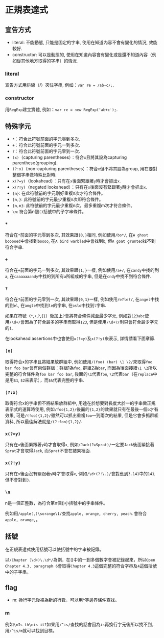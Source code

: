 # 正規表達式

## 宣告方式

* literal: 不能動態, 只能是固定的字串, 使用在知道內容不會有變化的情況, 效能較好.
* constructor: 可以是動態的, 使用在知道內容會有變化或是還不知道內容（例如從其他地方取得的字串）的情況.

### literal

宣告方式用斜線（/）夾住字串, 例如：`var re = /ab+c/;`.

### constructor

用`RegExp`建立實體, 例如：`var re = new RegExp('ab+c');`.

## 特殊字元

* `*`：符合此符號前面的字元零到多次.
* `+`：符合此符號前面的字元一到多次.
* `?`：符合此符號前面的字元零到一次.
* `(x)`（capturing parentheses）：符合`x`且將其設為capturing parenthese(grouping).
* `(?:x)`（non-capturing parentheses）：符合`x`但不將其設為group, 用在要對整個字串做特殊比對時.
* `x(?=y)`（lookahead）：只有在`x`後面緊跟著`y`時才會抓出`x`.
* `x(?!y)`（negated lookahead）：只有在`x`後面沒有緊跟著`y`時才會抓出`x`.
* `{n}`: 在此符號前的字元剛好重複n次才符合條件。
* `{n,}`: 此符號前的字元最少重複n次即符合條件。
* `{n,m}`: 此符號前的字元最少重複n次，最多重複m次才符合條件。
* `\n`: 符合第n個`()`括號中的子字串條件。

### `*`

符合在`*`前面的字元零到多次, 其效果跟`{0,}`相同, 例如使用`/bo*/`, 在`A ghost booooed`中會找到`boooo`, 在`A bird warbled`中會找到`b`, 但`A goat grunted`找不到符合字串.

### `+`

符合在`+`前面的字元一到多次, 其效果跟`{1,}`一樣, 例如使用`/a+/`, 在`candy`中找的到`a`, 在`caaaaaaandy`中找的到所有`a`所組成的字串, 但是在`cndy`中找不到符合條件.

### `?`

符合在`?`前面的字元零到一次, 其效果跟`{0,1}`一樣, 例如使用`/e?le?/`, 在`angel`中找的到`el`, 在`angle`中找到`le`的字串, 在`oslo`中找到`l`字串.

如果在符號（`*`,`+`,`?`,`{}`）後加上`?`會將符合條件減至最少字元, 例如對`123abc`使用`/\d+/`會因為了符合最多的字串而取得`123`, 但是使用`/\d+?/`則只會符合最少字元的`1`.

在lookahead assertions中也會使用`x(?=y)`及`x(?!y)`來表示, 詳情請看下面章節.

### `(x)`

取得符合x的字串且將結果放群組中, 例如使用`/(foo) (bar) \1 \2/`來取得`foo bar foo bar`會有兩個群組：群組1為`foo`, 群組2為`bar`, 而因為後面接續`\1 \2`所以完整的符合條件為`foo bar foo bar`, 後面的`\1`代表`foo`, `\2`代表`bar`（在`replace`中是用`$1`, `$2`來表示），而`$&`代表完整的字串.

### `(?:x)`

取得符合x的字串但不將結果放群組中, 用途在於想要對長度大於一的字串做正規表示式的運算時使用, 例如`/foo{1,2}/`後面的`{1,2}`的效果就只有在最後一個`o`才有效果, 可是`/(foo){1,2}/`雖然可以抓出重複`foo`一到兩次的結果, 但是它會多抓群組資料, 所以最佳解法就是`/(?:foo){1,2}/`.

### `x(?=y)`

只有在`x`後面緊跟著`y`時才會取得`x`, 例如`/Jack(?=Sprat)/`一定要`Jack`後面緊接著`Sprat`才會取得`Jack`, 而`Sprat`不會在結果裡面.

### `x(?!y)`

只有在`x`後面沒有緊跟著`y`時才會取得`x`, 例如`/\d+(?!\.)/`會對應到`3.141`中的`141`, 但不會對到`3`.

### `\n`

n是一個正整數，為符合第n個()小括號中的字串條件。

例如用`/apple(,)\sorange\1/`查找`apple, orange, cherry, peach.`會符合`apple, orange,`。

## 括號

在正規表達式使用括號可以使括號中的字串被記錄。

以`/Chapter (\d+)\.\d*/`為例，在()中的一到多個數字會被記錄起來，所以`Open Chapter 4.3, paragraph 6`會取得`Chapter 4.3`這個完整的符合字串及`4`這個括號中的子字串。

## flag

* m: 換行字元後視為新的行數，可以用^等邊界條件查找。

### m

例如`\nIs th\nis it?`如果用`/^is/`查找的話會因為`is`再換行字元後所以找不到，用`/^is/m`就可以找到目標。